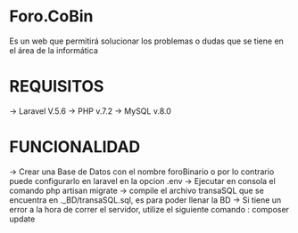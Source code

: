 # Foro.CoBin
Es un web que permitirá solucionar los problemas o dudas que se tiene en el área de la informática
# REQUISITOS
-> Laravel V.5.6
-> PHP v.7.2
-> MySQL v.8.0

# FUNCIONALIDAD
-> Crear una Base de Datos con el nombre foroBinario o por lo contrario puede configurarlo en laravel en la opcion .env
-> Ejecutar en consola el comando php artisan migrate
-> compile el archivo transaSQL que se encuentra en ._BD/transaSQL.sql, es para poder llenar la BD
-> Si tiene un error a la hora de correr el servidor, utilize el siguiente comando : composer update
